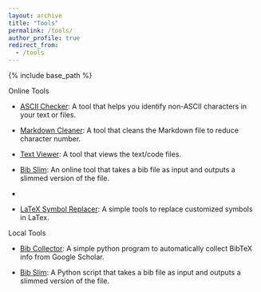 ```yaml
---
layout: archive
title: "Tools"
permalink: /tools/
author_profile: true
redirect_from:
  - /tools
---
```


{% include base_path %}

Online Tools
* [ASCII Checker](https://shawkui.github.io/tools/ascii_checker.html): A tool that helps you identify non-ASCII characters in your text or files.

* [Markdown Cleaner](https://shawkui.github.io/tools/md_cleaner.html): A tool that cleans the Markdown file to reduce character number.

* [Text Viewer](https://shawkui.github.io/tools/text_viewer.html): A tool that views the text/code files.

* [Bib Slim](https://shawkui.github.io/tools/bib_slimmer.html): An online tool that takes a bib file as input and outputs a slimmed version of the file.
* 
* [LaTeX Symbol Replacer](https://shawkui.github.io/tools/symbol_replacer.html): A simple tools to replace customized symbols in LaTex.

Local Tools

* [Bib Collector](https://github.com/shawkui/bib_collector):  A simple python program to automatically collect BibTeX info from Google Scholar.

* [Bib Slim](https://github.com/shawkui/bib_slim): A Python script that takes a bib file as input and outputs a slimmed version of the file.
